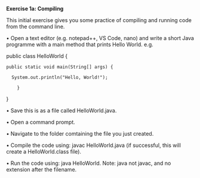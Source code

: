 **Exercise 1a: Compiling**

This initial exercise gives you some practice of compiling and running code from the command line.

• Open a text editor (e.g. notepad++, VS Code, nano) and write a short Java programme with a main method that prints Hello World. e.g.
 
  public class HelloWorld {
    
    public static void main(String[] args) {
      
      System.out.println("Hello, World!");
       
        }
        
  }
  
• Save this is as a file called HelloWorld.java.

• Open a command prompt.

• Navigate to the folder comtaining the file you just created.

• Compile the code using: javac HelloWorld.java (if successful, this will create a HelloWorld.class file).

• Run the code using: java HelloWorld. Note: java not javac, and no extension after the filename.
